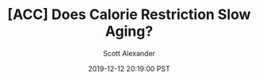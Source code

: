 ---
layout: podcast
title: "[ACC] Does Calorie Restriction Slow Aging?"
author: Scott Alexander
description: https://slatestarcodex.com/2019/12/12/acc-does-calorie-restriction-slow-aging/
date: 2019-12-12 20:19:00 PST
length: 15116958
duration: 3779
guid: acc-does-calorie-restriction-slow-aging
---